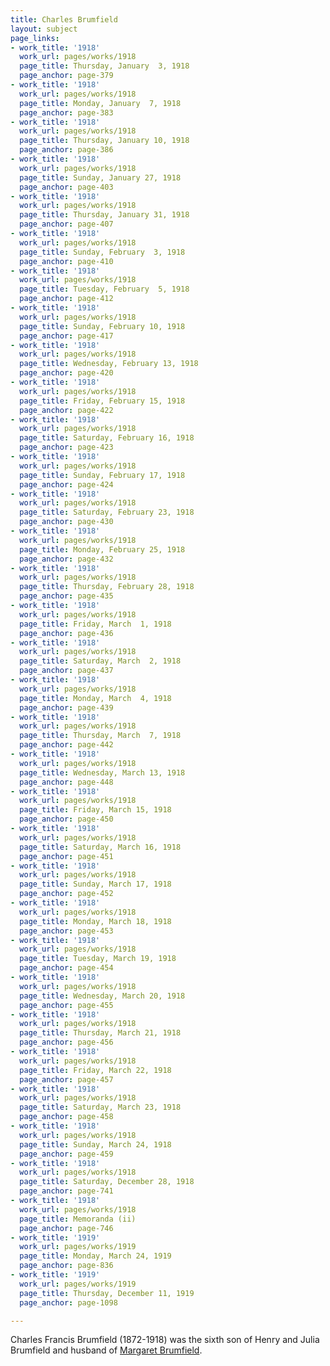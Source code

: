```yaml
---
title: Charles Brumfield
layout: subject
page_links:
- work_title: '1918'
  work_url: pages/works/1918
  page_title: Thursday, January  3, 1918
  page_anchor: page-379
- work_title: '1918'
  work_url: pages/works/1918
  page_title: Monday, January  7, 1918
  page_anchor: page-383
- work_title: '1918'
  work_url: pages/works/1918
  page_title: Thursday, January 10, 1918
  page_anchor: page-386
- work_title: '1918'
  work_url: pages/works/1918
  page_title: Sunday, January 27, 1918
  page_anchor: page-403
- work_title: '1918'
  work_url: pages/works/1918
  page_title: Thursday, January 31, 1918
  page_anchor: page-407
- work_title: '1918'
  work_url: pages/works/1918
  page_title: Sunday, February  3, 1918
  page_anchor: page-410
- work_title: '1918'
  work_url: pages/works/1918
  page_title: Tuesday, February  5, 1918
  page_anchor: page-412
- work_title: '1918'
  work_url: pages/works/1918
  page_title: Sunday, February 10, 1918
  page_anchor: page-417
- work_title: '1918'
  work_url: pages/works/1918
  page_title: Wednesday, February 13, 1918
  page_anchor: page-420
- work_title: '1918'
  work_url: pages/works/1918
  page_title: Friday, February 15, 1918
  page_anchor: page-422
- work_title: '1918'
  work_url: pages/works/1918
  page_title: Saturday, February 16, 1918
  page_anchor: page-423
- work_title: '1918'
  work_url: pages/works/1918
  page_title: Sunday, February 17, 1918
  page_anchor: page-424
- work_title: '1918'
  work_url: pages/works/1918
  page_title: Saturday, February 23, 1918
  page_anchor: page-430
- work_title: '1918'
  work_url: pages/works/1918
  page_title: Monday, February 25, 1918
  page_anchor: page-432
- work_title: '1918'
  work_url: pages/works/1918
  page_title: Thursday, February 28, 1918
  page_anchor: page-435
- work_title: '1918'
  work_url: pages/works/1918
  page_title: Friday, March  1, 1918
  page_anchor: page-436
- work_title: '1918'
  work_url: pages/works/1918
  page_title: Saturday, March  2, 1918
  page_anchor: page-437
- work_title: '1918'
  work_url: pages/works/1918
  page_title: Monday, March  4, 1918
  page_anchor: page-439
- work_title: '1918'
  work_url: pages/works/1918
  page_title: Thursday, March  7, 1918
  page_anchor: page-442
- work_title: '1918'
  work_url: pages/works/1918
  page_title: Wednesday, March 13, 1918
  page_anchor: page-448
- work_title: '1918'
  work_url: pages/works/1918
  page_title: Friday, March 15, 1918
  page_anchor: page-450
- work_title: '1918'
  work_url: pages/works/1918
  page_title: Saturday, March 16, 1918
  page_anchor: page-451
- work_title: '1918'
  work_url: pages/works/1918
  page_title: Sunday, March 17, 1918
  page_anchor: page-452
- work_title: '1918'
  work_url: pages/works/1918
  page_title: Monday, March 18, 1918
  page_anchor: page-453
- work_title: '1918'
  work_url: pages/works/1918
  page_title: Tuesday, March 19, 1918
  page_anchor: page-454
- work_title: '1918'
  work_url: pages/works/1918
  page_title: Wednesday, March 20, 1918
  page_anchor: page-455
- work_title: '1918'
  work_url: pages/works/1918
  page_title: Thursday, March 21, 1918
  page_anchor: page-456
- work_title: '1918'
  work_url: pages/works/1918
  page_title: Friday, March 22, 1918
  page_anchor: page-457
- work_title: '1918'
  work_url: pages/works/1918
  page_title: Saturday, March 23, 1918
  page_anchor: page-458
- work_title: '1918'
  work_url: pages/works/1918
  page_title: Sunday, March 24, 1918
  page_anchor: page-459
- work_title: '1918'
  work_url: pages/works/1918
  page_title: Saturday, December 28, 1918
  page_anchor: page-741
- work_title: '1918'
  work_url: pages/works/1918
  page_title: Memoranda (ii)
  page_anchor: page-746
- work_title: '1919'
  work_url: pages/works/1919
  page_title: Monday, March 24, 1919
  page_anchor: page-836
- work_title: '1919'
  work_url: pages/works/1919
  page_title: Thursday, December 11, 1919
  page_anchor: page-1098

---
```

<p>Charles Francis Brumfield (1872-1918) was the sixth son of Henry and Julia Brumfield and husband of <a href='../subjects/335' title='Margaret Brumfield'>Margaret Brumfield</a>.</p>